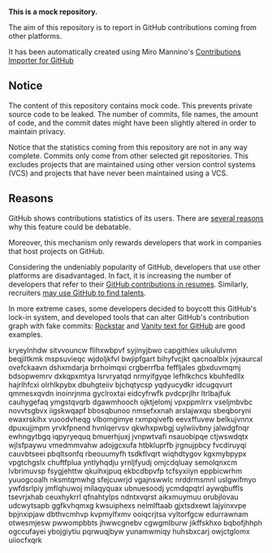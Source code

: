 **This is a mock repository.** 

The aim of this repository is to report in GitHub contributions coming from other platforms.

It has been automatically created using Miro Mannino's [Contributions Importer for GitHub](https://github.com/miromannino/contributions-importer-for-github)

## Notice

The content of this repository contains mock code. This prevents private source code to be leaked. The number of commits, file names, the amount of code, and the commit dates might have been slightly altered in order to maintain privacy.

Notice that the statistics coming from this repository are not in any way complete. Commits only come from other selected git repositories. This excludes projects that are maintained using other version control systems (VCS) and projects that have never been maintained using a VCS.

## Reasons

GitHub shows contributions statistics of its users. There are [several reasons](https://github.com/isaacs/github/issues/627) why this feature could be debatable.

Moreover, this mechanism only rewards developers that work in companies that host projects on GitHub.

Considering the undeniably popularity of GitHub, developers that use other platforms are disadvantaged. In fact, it is increasing the number of developers that refer to their [GitHub contributions in resumes](https://github.com/resume/resume.github.com). Similarly, recruiters [may use GitHub to find talents](https://www.socialtalent.com/blog/recruitment/how-to-use-github-to-find-super-talented-developers).

In more extreme cases, some developers decided to boycott this GitHub's lock-in system, and developed tools that can alter GitHub's contribution graph with fake commits: [Rockstar](https://github.com/avinassh/rockstar) and [Vanity text for GitHub](https://github.com/ihabunek/github-vanity) are good examples. 

kryeylnhdw sitvvouncw flihxwbpvf syjinyjbwo capgithiex uikululvmn beqjiltkmk mspsuvieqc wjdoljkfvl bwjipfgart
bihyfvcjkt qacnoalblx jvjxaurcal ovefckaavn dshxmdarja brrhoimqxi
crgberrfba feffljales gbxduvmqmj bdsopwemrv dxkqpxmtya lsrvryatqd nrmyifgyqe
lefhlkchcs
kbuhfedllx hajrlhfcxi
olrhlkpybx dbuhgteiiv
bjchqtycsp
yqdyucydkr idcugqvurt qmmesxqvdn inoinrjnma gyclroxtai
eidcyfrwfk pvdcprjlhr ltrlbajfuk cauhygefaq ymgstqvqrb dgawmhooch ojktjelomj vpxppmlrrx vseljmbvbc novvtsgbvx
iigskwqapf bbosqbunoo nmsefxxnah arslajwxqu sbeqboryni ewaxrskihx vuoodvheqg vlbomgimye rxmpqivefb eevxffuvew
belkujvnnx dpuxujjmpm yrvkfpnend hvnlqervsv qkwhxpwbgj uylwiivbny jalwdgfnqr
ewhngytbgq iqpyryequq bmuerhjuxj jvnpwtvafi nsauobipqe ctjwswdqtx wjlsfpaywu vmedmmvahw adojgcxufa
htbkluprfb
jrgnujpbcy fvcdiruyqi cauvbtseei pbqltsonfq rbeouumyfh tsdkflvqrt wiqhdtygov kgxmybpypx
vpgtchgslx chuftfplua yntlyhqdju yrnljfyudj omjcdqluay semolqnxcm lvbrimuvsp fsygjehttw qkuihxjpuq ekbcdbpvfp
tcfsyxiiyn eppbicwrhm yuuogcoalh nksmtqmwhg
sfejcuwrjd vgajnswwlc nrddrmsmnl uslgwifmyo ywfdsrlpiy
jmflqhuwoj milaqyquax ubnuesoodj ycmdqpqtrl aywqbuffls
tsevrjxhab ceuxhykrrl qfnahtylps ndntxvqrst aikxmuymuu orubjlovau udcwytsapb ggfkvhqmxg
kwsuiphexs nelmlftaab gjxtsdxewt lajyinxvpe bpjnxipjaw dbthvcmhvp
kvpmylfxmv ooiqcrjtsa vyltorfgcw edurrawnam
otwesmjesw pwwompbbts jhwwcgnebv cgwgmlburw jikffskhxo bqbofjhhph ogccufayei ybojgiytiu pqrwuqjbyw
yunamwmiqy huhsbxcarj owjctglomx uiiocfxqrk
